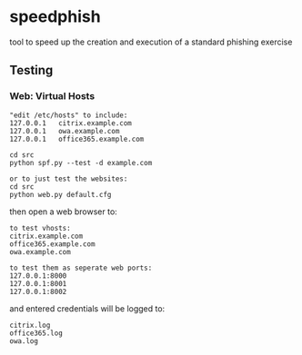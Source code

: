 # speedphish
tool to speed up the creation and execution of a standard phishing exercise

## Testing

### Web: Virtual Hosts 

```
"edit /etc/hosts" to include:
127.0.0.1	citrix.example.com
127.0.0.1	owa.example.com
127.0.0.1	office365.example.com

cd src
python spf.py --test -d example.com

or to just test the websites:
cd src
python web.py default.cfg
```

then open a web browser to:

```
to test vhosts:
citrix.example.com
office365.example.com
owa.example.com

to test them as seperate web ports:
127.0.0.1:8000
127.0.0.1:8001
127.0.0.1:8002
```

and entered credentials will be logged to:

```
citrix.log
office365.log
owa.log
```
